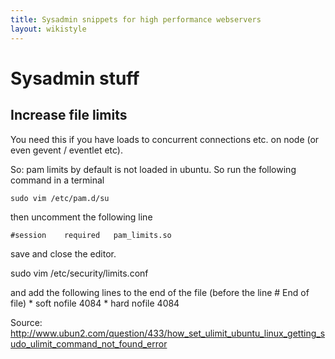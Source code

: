 ```yaml
---
title: Sysadmin snippets for high performance webservers
layout: wikistyle
---
```


Sysadmin stuff
===================


Increase file limits
----------------------
You need this if you have loads to concurrent connections etc. on node
(or even gevent / eventlet etc). 

So:
pam limits by default is not loaded in ubuntu. So run the following command in a terminal
 
    sudo vim /etc/pam.d/su
 
then uncomment the following line
 
    #session    required   pam_limits.so
 
save and close the editor.


sudo vim /etc/security/limits.conf
 
and add the following lines to the end of the file (before the line # End of file)
    *               soft    nofile            4084
    *               hard    nofile            4084

Source:
http://www.ubun2.com/question/433/how_set_ulimit_ubuntu_linux_getting_sudo_ulimit_command_not_found_error


